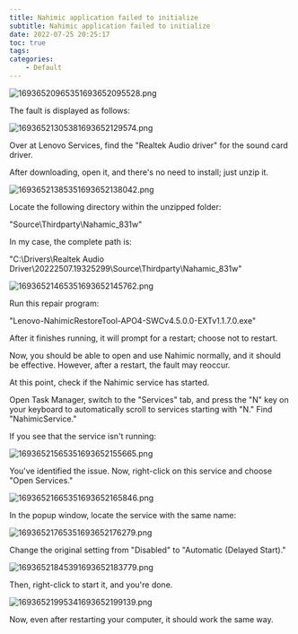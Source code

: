 ```yaml
---
title: Nahimic application failed to initialize
subtitle: Nahimic application failed to initialize
date: 2022-07-25 20:25:17
toc: true
tags: 
categories: 
    - Default
---
```


![16936520965351693652095528.png](https://raw.githubusercontent.com/eric-gitta-moore/eric-gitta-moore.github.io/main/static/images/16936520965351693652095528.png)

The fault is displayed as follows:

![16936521305381693652129574.png](https://raw.githubusercontent.com/eric-gitta-moore/eric-gitta-moore.github.io/main/static/images/16936521305381693652129574.png)

Over at Lenovo Services, find the "Realtek Audio driver" for the sound card driver.

After downloading, open it, and there's no need to install; just unzip it.

![16936521385351693652138042.png](https://raw.githubusercontent.com/eric-gitta-moore/eric-gitta-moore.github.io/main/static/images/16936521385351693652138042.png)

Locate the following directory within the unzipped folder:

"Source\Thirdparty\Nahamic_831w"

In my case, the complete path is:

"C:\Drivers\Realtek Audio Driver\20222507.19325299\Source\Thirdparty\Nahamic_831w"

![16936521465351693652145762.png](https://raw.githubusercontent.com/eric-gitta-moore/eric-gitta-moore.github.io/main/static/images/16936521465351693652145762.png)

Run this repair program:

"Lenovo-NahimicRestoreTool-APO4-SWCv4.5.0.0-EXTv1.1.7.0.exe"

After it finishes running, it will prompt for a restart; choose not to restart.

Now, you should be able to open and use Nahimic normally, and it should be effective. However, after a restart, the fault may reoccur.

At this point, check if the Nahimic service has started.

Open Task Manager, switch to the "Services" tab, and press the "N" key on your keyboard to automatically scroll to services starting with "N." Find "NahimicService."

If you see that the service isn't running:

![16936521565351693652155665.png](https://raw.githubusercontent.com/eric-gitta-moore/eric-gitta-moore.github.io/main/static/images/16936521565351693652155665.png)

You've identified the issue. Now, right-click on this service and choose "Open Services."

![16936521665351693652165846.png](https://raw.githubusercontent.com/eric-gitta-moore/eric-gitta-moore.github.io/main/static/images/16936521665351693652165846.png)

In the popup window, locate the service with the same name:

![16936521765351693652176279.png](https://raw.githubusercontent.com/eric-gitta-moore/eric-gitta-moore.github.io/main/static/images/16936521765351693652176279.png)

Change the original setting from "Disabled" to "Automatic (Delayed Start)."

![16936521845391693652183779.png](https://raw.githubusercontent.com/eric-gitta-moore/eric-gitta-moore.github.io/main/static/images/16936521845391693652183779.png)

Then, right-click to start it, and you're done.

![16936521995341693652199139.png](https://raw.githubusercontent.com/eric-gitta-moore/eric-gitta-moore.github.io/main/static/images/16936521995341693652199139.png)

Now, even after restarting your computer, it should work the same way.